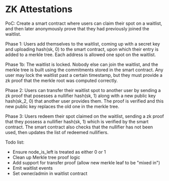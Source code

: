 # ZK Attestations

PoC: Create a smart contract where users can claim their spot on a waitlist, and then later anonymously prove that they had previously joined the waitlist.

Phase 1: Users add themselves to the waitlist, coming up with a secret key and uploading hash(sk, 0) to the smart contract, upon which their entry is added to a merkle tree. Each address is allowed one spot on the waitlist. 

Phase 1b: The waitlist is locked. Nobody else can join the waitlist, and the merkle tree is built using the commitments stored in the smart contract. Any user may lock the waitlist past a certain timestamp, but they must provide a zk proof that the merkle root was computed correctly. 

Phase 2: Users can transfer their waitlist spot to another user by sending a zk proof that posesses a nullifier hash(sk, 1) along with a new public key hash(sk_2, 0) that another user provides them. The proof is verified and this new public key replaces the old one in the merkle tree. 

Phase 3: Users redeem their spot claimed on the waitlist, sending a zk proof that they possess a nullifier hash(sk, 1) which is verified by the smart contract. The smart contract also checks that the nullifier has not been used, then updates the list of redeemed nullifiers. 

Todo list:
- Ensure node_is_left is treated as either 0 or 1
- Clean up Merkle tree proof logic
- Add support for transfer proof (allow new merkle leaf to be "mixed in")
- Emit waitlist events
- Set owner/admin in waitlist contract
